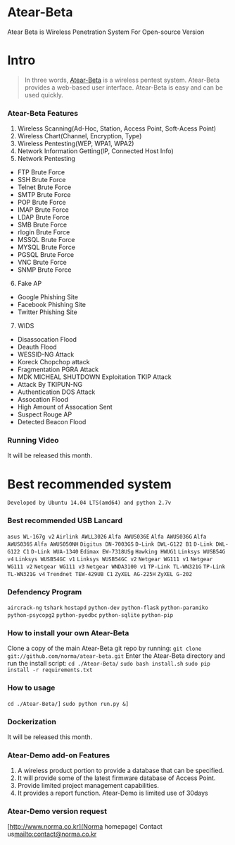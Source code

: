 # Atear-Beta
Atear Beta is Wireless Penetration System For Open-source Version

# Intro

> In three words, [Atear-Beta](http://www.norma.co.kr) is a wireless pentest system.
> Atear-Beta provides a web-based user interface.
> Atear-Beta is easy and can be used quickly.


### Atear-Beta Features
1. Wireless Scanning(Ad-Hoc, Station, Access Point, Soft-Acess Point)
2. Wireless Chart(Channel, Encryption, Type)
3. Wireless Pentesting(WEP, WPA1, WPA2)
4. Network Information Getting(IP, Connected Host Info)
5. Network Pentesting
  - FTP Brute Force
  - SSH Brute Force
  - Telnet Brute Force
  - SMTP Brute Force
  - POP Brute Force
  - IMAP Brute Force
  - LDAP Brute Force
  - SMB Brute Force
  - rlogin Brute Force
  - MSSQL Brute Force
  - MYSQL Brute Force
  - PGSQL Brute Force
  - VNC Brute Force
  - SNMP Brute Force
6. Fake AP
  - Google Phishing Site
  - Facebook Phishing Site
  - Twitter Phishing Site
7. WIDS
  - Disassocation Flood
  - Deauth Flood
  - WESSID-NG Attack
  - Koreck Chopchop attack
  - Fragmentation PGRA Attack
  - MDK MICHEAL SHUTDOWN Exploitation TKIP Attack
  - Attack By TKIPUN-NG
  - Authentication DOS Attack
  - Assocation Flood
  - High Amount of Assocation Sent
  - Suspect Rouge AP
  - Detected Beacon Flood


### Running Video
It will be released this month.

# Best recommended system
`Developed by Ubuntu 14.04 LTS(amd64) and python 2.7v`

### Best recommended USB Lancard
`asus WL-167g v2`
`Airlink AWLL3026`
`Alfa AWUS036E`
`Alfa AWUS036G`
`Alfa AWUS036S`
`Alfa AWUS050NH`
`Digitus DN-7003GS`
`D-Link DWL-G122 B1`
`D-Link DWL-G122 C1`
`D-Link WUA-1340`
`Edimax EW-7318USg`
`Hawking HWUG1`
`Linksys WUSB54G v4`
`Linksys WUSB54GC v1`
`Linksys WUSB54GC v2`
`Netgear WG111 v1`
`Netgear WG111 v2`
`Netgear WG111 v3`
`Netgear WNDA3100 v1`
`TP-Link TL-WN321G`
`TP-Link TL-WN321G v4`
`Trendnet TEW-429UB C1`
`ZyXEL AG-225H`
`ZyXEL G-202`


### Defendency Program
`aircrack-ng`
`tshark`
`hostapd`
`python-dev`
`python-flask`
`python-paramiko`
`python-psycopg2`
`python-pyodbc`
`python-sqlite`
`python-pip`


### How to install your own Atear-Beta
Clone a copy of the main Atear-Beta git repo by running:
`git clone git://github.com/norma/atear-beta.git`
Enter the Atear-Beta directory and run the install script:
`cd ./Atear-Beta/`
`sudo bash install.sh`
`sudo pip install -r requirements.txt`

### How to usage
`cd ./Atear-Beta/]`
`sudo python run.py &]`

### Dockerization
It will be released this month.

### Atear-Demo add-on Features
1. A wireless product portion to provide a database that can be specified.
2. It will provide some of the latest firmware database of Access Point.
3. Provide limited project management capabilities.
4. It provides a report function.
<red>Atear-Demo is limited use of 30days</red>

### Atear-Demo version request
[http://www.norma.co.kr](Norma homepage)
Contact us[mailto:contact@norma.co.kr](contact@norma.co.kr)
